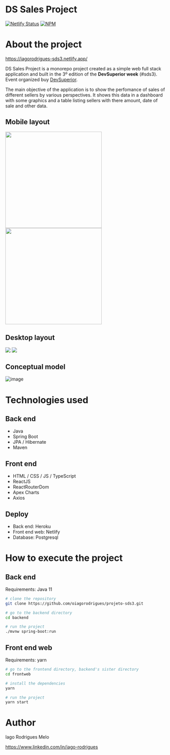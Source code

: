 # DS Sales Project
[![Netlify Status](https://api.netlify.com/api/v1/badges/06a6b849-8fc0-4ce6-aa7b-eddc6eb867f9/deploy-status)](https://app.netlify.com/sites/iagorodrigues-sds3/deploys)
[![NPM](https://img.shields.io/npm/l/react)](https://github.com/devsuperior/sds1-wmazoni/blob/master/LICENSE) 

# About the project

https://iagorodrigues-sds3.netlify.app/

DS Sales Project is a monorepo project created as a simple web full stack application and built in the 3º edition of the **DevSuperior week** (#sds3). Event organized buy [DevSuperior](https://devsuperior.com "DevSuperior website").

The main objective of the application is to show the perfomance of sales of different sellers by various perspectives. It shows this data in a dashboard with some graphics and a table listing sellers with there amount, date of sale and other data.

## Mobile layout

<div float="left">
  <img src="https://user-images.githubusercontent.com/19571060/117524839-ca108400-af95-11eb-9e3d-9715138a124f.png" width="300">
  <img src="https://user-images.githubusercontent.com/19571060/117524845-d7c60980-af95-11eb-95ef-7085855797cb.png" width="300">
</div>

## Desktop layout
<div>
  <img src="https://user-images.githubusercontent.com/19571060/117524874-fb894f80-af95-11eb-833a-e8ca0100519d.png">
  <img src="https://user-images.githubusercontent.com/19571060/117524879-05ab4e00-af96-11eb-9af5-8897a015cce8.png">
</div>

## Conceptual model
![image](https://user-images.githubusercontent.com/19571060/117525216-8dde2300-af97-11eb-857a-acfb6faaded5.png)


# Technologies used
## Back end
- Java
- Spring Boot
- JPA / Hibernate
- Maven
## Front end
- HTML / CSS / JS / TypeScript
- ReactJS
- ReactRouterDom
- Apex Charts
- Axios
## Deploy
- Back end: Heroku
- Front end web: Netlify
- Database: Postgresql

# How to execute the project

## Back end
Requirements: Java 11

```bash
# clone the repository
git clone https://github.com/oiagorodrigues/projeto-sds3.git

# go to the backend directory
cd backend

# run the project
./mvnw spring-boot:run
```

## Front end web
Requirements: yarn

```bash
# go to the frontend directory, backend's sister directory
cd frontweb

# install the dependencies
yarn

# run the project
yarn start
```

# Author

Iago Rodrigues Melo

https://www.linkedin.com/in/iago-rodrigues


